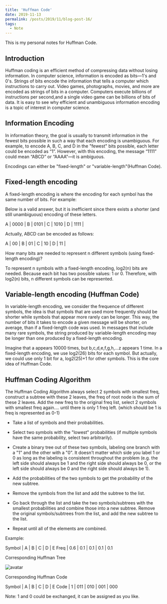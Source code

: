 ```yaml
---
title: 'Huffman Code'
date: 2019-11-13
permalink: /posts/2019/11/blog-post-16/
tags:
  - Note
---
```


This is my personal notes for Huffman Code.


Introduction
------
Huffman coding is an efficient method of compressing data without losing information. In computer science, information is encoded as bits—1's and 0's. Strings of bits encode the information that tells a computer which instructions to carry out. Video games, photographs, movies, and more are encoded as strings of bits in a computer. Computers execute billions of instructions per second,and a single video game can be billions of bits of data. It is easy to see why efficient and unambiguous information encoding is a topic of interest in computer science.

Information Encoding
------
In information theory, the goal is usually to transmit information in the fewest bits possible in such a way that each encoding is unambiguous. For example, to encode A, B, C, and D in the "fewest" bits possible, each letter could be encoded as “1”. However, with this encoding, the message “1111” could mean “ABCD” or “AAAA”—it is ambiguous.

Encodings can either be "fixed-length" or "variable-length"(Huffman Code).

Fixed-length encoding
------
A fixed-length encoding is where the encoding for each symbol has the same number of bits. For example:

Below is a valid answer, but it is inefficient since there exists a shorter (and still unambiguous) encoding of these letters.  

A | 0000 |
B | 0101 |
C | 1010 |
D | 1111 |

Actually, ABCD can be encoded as follows:  

A | 00 |
B | 01 |
C | 10 |
D | 11 |

How many bits are needed to represent n different symbols (using fixed-length encoding)?

To represent n symbols with a fixed-length encoding, log2(n) bits are needed. Because each bit has two possible values: 1 or 0. Therefore, with log2(n) bits, n different symbols can be represented.


Variable-length encoding (Huffman Code)
------
In variable-length encoding, we consider the frequence of different symbols, the idea is that symbols that are used more frequently should be shorter while symbols that appear more rarely can be longer. This way, the number of bits it takes to encode a given message will be shorter, on average, than if a fixed-length code was used. In messages that include many rare symbols, the string produced by variable-length encoding may be longer than one produced by a fixed-length encoding.

Imagine that a appears 10000 times, but b,c,d,e,f,g,h,...z appears 1 time. In a fixed-length encoding, we use log2(26) bits for each symbol. But actually, we could use only 1 bit for a, log2(25)+1 for other symbols. This is the core idea of Huffman Code.


Huffman Coding Algorithm
------
The Huffman Coding Algorithm always select 2 symbols with smallest freq, construct a subtree with these 2 leaves, the freq of root node is the sum of these 2 leaves. Add the new freq to the original freq list, select 2 symbols with smallest freq again....
until there is only 1 freq left. (which should be 1 is freq is represented as 0-1)

* Take a list of symbols and their probabilities.

* Select two symbols with the "lowest" probabilities (if multiple symbols have the same probability, select two arbitrarily).

* Create a binary tree out of these two symbols, labeling one branch​ with a "1" and the other with a "0". It doesn't matter which side you label 1 or 0 as long as the labeling is consistent throughout the problem (e.g. the left side should always be 1 and the right side should always be 0, or the left side should always be 0 and the right side should always be 1).

* Add the probabilities of the two symbols to get the probability of the new subtree.

* Remove the symbols from the list and add the subtree to the list.

* Go back through the list and take the two symbols/subtrees with the smallest probabilities and combine those into a new subtree. Remove the original symbols/subtrees from the list, and add the new subtree to the list.

* Repeat until all of the elements are combined.

Example:  

Symbol | A | B | C | D | E 
Freq | 0.6 | 0.1 | 0.1 | 0.1 | 0.1

Corresponding Huffman Tree  

![avatar](https://ds055uzetaobb.cloudfront.net/brioche/uploads/4K2rTMlnM8-tree3.png?width=1200)

Corresponding Huffman Code  

Symbol | A | B | C | D | E 
Code | 1 | 011 | 010 | 001 | 000

Note: 1 and 0 could be exchanged, it can be assigned as you like.